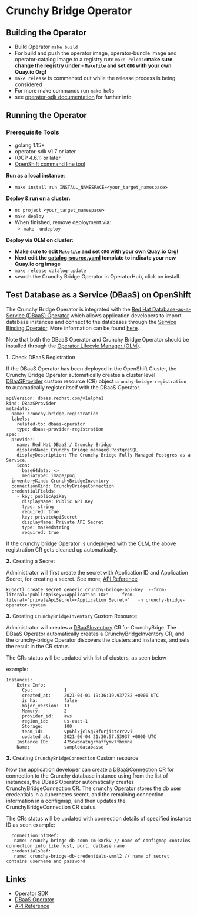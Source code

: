 # Crunchy Bridge Operator

## Building the Operator
- Build Operator `make build`
- For build and push the operator image, operator-bundle image and operator-catalog image to a registry run:  `make release`**make sure change the registry under -  `Makefile` and set `ORG` with your own Quay.io Org!**
- `make release` is commented out while the release process is being considered
- For more make commands run `make help`
- see [operator-sdk documentation](https://sdk.operatorframework.io/docs/building-operators/golang/tutorial/) for further info

## Running the Operator

### Prerequisite Tools

* golang 1.15+
* operator-sdk v1.7 or later
* (OCP 4.6.1) or later 
* [OpenShift command line tool](https://developers.redhat.com/openshift/command-line-tools)

**Run as a local instance**:

- `make install run INSTALL_NAMESPACE=<your_target_namespace> `

**Deploy & run on a cluster:**
- `oc project <your_target_namespace>`
- `make deploy`
- When finished, remove deployment via:
    - `make  undeploy`

**Deploy via OLM on cluster:**
- **Make sure to edit `Makefile` and set `ORG` with your own Quay.io Org!**
- **Next edit the [catalog-source.yaml](config/samples/catalog-source.yaml) template to indicate your new Quay.io org image**  
- `make release catalog-update`
- search the Crunchy Bridge Operator in OperatorHub, click on install.

## Test Database as a Service (DBaaS) on OpenShift  

The Crunchy Bridge Operator is integrated with the [Red Hat Database-as-a-Service (DBaaS) Operator](https://github.com/RHEcosystemAppEng/dbaas-operator) which allows application developers to import database instances and connect to the databases through the [Service Binding Operator](https://github.com/redhat-developer/service-binding-operator). More information can be found [here](https://github.com/RHEcosystemAppEng/dbaas-operator#readme).

Note that both the DBaaS Operator and Crunchy Bridge Operator should be installed through the [Operator Lifecyle Manager (OLM)](https://github.com/operator-framework/operator-lifecycle-manager).


**1.** Check DBaaS Registration

If the DBaaS Operator has been deployed in the OpenShift Cluster, the Crunchy Bridge Operator automatically creates a cluster level [DBaaSProvider](https://github.com/RHEcosystemAppEng/dbaas-operator/blob/main/config/crd/bases/dbaas.redhat.com_dbaasproviders.yaml) custom resource (CR) object `crunchy-bridge-registration` to automatically register itself with the DBaaS Operator.

```
apiVersion: dbaas.redhat.com/v1alpha1
kind: DBaaSProvider
metadata:
  name: crunchy-bridge-registration
  labels:
    related-to: dbaas-operator
    type: dbaas-provider-registration
spec:
  provider:
    name: Red Hat DBaaS / Crunchy Bridge
    displayName: Crunchy Bridge managed PostgreSQL
    displayDescription: The Crunchy Bridge Fully Managed Postgres as a Service.
    icon:
      base64data: <>
      mediatype: image/png
  inventoryKind: CrunchyBridgeInventory
  connectionKind: CrunchyBridgeConnection
  credentialFields:
    - key: publicApiKey
      displayName: Public API Key
      type: string
      required: true
    - key: privateApiSecret
      displayName: Private API Secret
      type: maskedstring
      required: true
```
If the crunchy bridge Operator is undeployed with the OLM, the above registration CR gets cleaned up automatically.

**2.** Creating a Secret 

Administrator will first create the secret with Application ID and Application Secret, for creating a secret. See more, [API Reference](https://docs.crunchybridge.com/api/getting_started)

```
kubectl create secret generic crunchy-bridge-api-key  --from-literal="publicApiKey=<Application ID>"   --from-literal="privateApiSecret=<Application Secret>"   -n crunchy-bridge-operator-system
```
**3.** Creating  `CrunchyBridgeInventory` Custom Resource

Administrator will creates a [DBaaSInventory](https://github.com/RHEcosystemAppEng/dbaas-operator/blob/main/config/crd/bases/dbaas.redhat.com_dbaasinventories.yaml) CR for CrunchyBrige. 
The DBaaS Operator automatically creates a CrunchyBridgeInventory CR, and the crunchy-bridge Operator discovers the clusters and  instances, and sets the result in the CR status.

The CRs status will be updated with list of clusters, as seen below

example: 
```
Instances:
    Extra Info:
      Cpu:            1
      created_at:     2021-04-01 19:36:19.937782 +0000 UTC
      is_ha:          false
      major_version:  13
      Memory:         2
      provider_id:    aws
      region_id:      us-east-1
      Storage:        100
      team_id:        vp6hlxjcl5g73furjiztcrr2vi
      updated_at:     2021-06-04 21:30:57.53937 +0000 UTC
    Instance ID:      475ow3natngrhaffymv7fbxmha
    Name:             sampledatabasse

```
**3.** Creating `CrunchyBridgeConnection` Custom resource

Now the application developer can create a [DBaaSConnection](https://github.com/RHEcosystemAppEng/dbaas-operator/blob/main/config/crd/bases/dbaas.redhat.com_dbaasconnections.yaml) CR
for connection to the Crunchy database instance using from the list of instances, the DBaaS Operator automatically creates CrunchyBridgeConnection 
CR. The crunchy Operator stores the db user credentials in a kubernetes secret, and the remaining connection information in a configmap, and then updates the CrunchyBridgeConnection CR status.

The CRs status will be updated with connection details of specified instance ID as seen example:
```
  connectionInfoRef:
   name: crunchy-bridge-db-conn-cm-k8rkv // name of configmap contains connection info like host, port, datbase name
  credentialsRef:
   name: crunchy-bridge-db-credentials-vmml2 // name of secret contains username and password
```
## Links

* [Operator SDK](https://github.com/operator-framework/operator-sdk)
* [DBaaS Operator](https://github.com/RHEcosystemAppEng/dbaas-operator)
* [API Reference](https://docs.crunchybridge.com/api/getting_started)